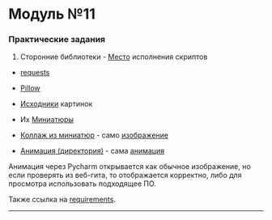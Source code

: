 # Модуль №11
### Практические задания
1) Сторонние библиотеки - [Место](module_11_1.py) исполнения скриптов
* [requests](scripts/parsing.py)
* [Pillow](scripts/work_with_images.py)


* [Исходники](sources) картинок
* Их [Миниатюры](for_miniatures)
* [Коллаж из миниатюр](for_collage) - само [изображение](for_collage/collage.jpg)
* [Анимация (директория)](for_animation) - сама [анимация](for_animation/animation.gif)

Анимация через Pycharm открывается как обычное изображение, но если проверять из веб-гита, то отображается корректно, либо  для просмотра использовать подходящее ПО.

Также ссылка на [requirements](requirements.txt).
___
